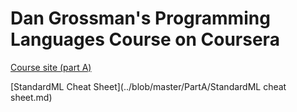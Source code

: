 # Dan Grossman's Programming Languages Course on Coursera
[Course site (part A)](https://www.coursera.org/learn/programming-languages)

[StandardML Cheat Sheet](../blob/master/PartA/StandardML cheat sheet.md)
